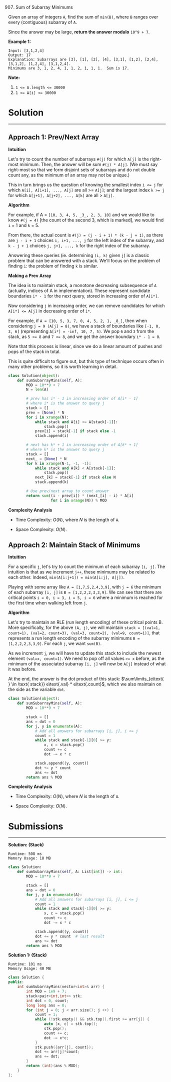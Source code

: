 907. Sum of Subarray Minimums

Given an array of integers `A`, find the sum of `min(B)`, where `B` ranges over every (contiguous) subarray of `A`.

Since the answer may be large, **return the answer modulo** `10^9 + 7`.

 

**Example 1:**
```
Input: [3,1,2,4]
Output: 17
Explanation: Subarrays are [3], [1], [2], [4], [3,1], [1,2], [2,4], [3,1,2], [1,2,4], [3,1,2,4]. 
Minimums are 3, 1, 2, 4, 1, 1, 2, 1, 1, 1.  Sum is 17.
```

**Note:**

1. `1 <= A.length <= 30000`
1. `1 <= A[i] <= 30000`

# Solution
---
## Approach 1: Prev/Next Array
**Intuition**

Let's try to count the number of subarrays `#(j)` for which `A[j]` is the right-most minimum. Then, the answer will be sum `#(j) * A[j]`. (We must say right-most so that we form disjoint sets of subarrays and do not double count any, as the minimum of an array may not be unique.)

This in turn brings us the question of knowing the smallest index `i <= j` for which `A[i], A[i+1], ..., A[j]` are all >= `A[j]`; and the largest index `k >= j` for which `A[j+1], A[j+2], ..., A[k]` are all > `A[j]`.

**Algorithm**

For example, if A = `[10, 3, 4, 5, _3_, 2, 3, 10]` and we would like to know `#(j = 4)` [the count of the second 3, which is marked], we would find `i` = 1 and `k` = 5.

From there, the actual count is `#(j) = (j - i + 1) * (k - j + 1)`, as there are `j - i + 1` choices `i, i+1, ..., j` for the left index of the subarray, and `k - j + 1` choices `j, j+1, ..., k` for the right index of the subarray.

Answering these queries (ie. determining `(i, k)` given `j`) is a classic problem that can be answered with a stack. We'll focus on the problem of finding `i`: the problem of finding `k` is similar.

**Making a Prev Array**

The idea is to maintain stack, a monotone decreasing subsequence of `A` (actually, indices of A in implementation). These represent candidate boundaries `i* - 1` for the next query, stored in increasing order of `A[i*]`.

Now considering `j` in increasing order, we can remove candidates for which `A[i*] <= A[j]` in decreasing order of `i*`.

For example, if `A = [10, 5, 3, 7, 0, 4, 5, 2, 1, _8_]`, then when considering `j = 9 (A[j] = 8)`, we have a stack of boundaries like `[-1, 0, 3, 6]` (representing `A[i*] = -inf, 10, 7, 5)`. We pop `6` and `3` from the stack, as `5 <= 8` and `7 <= 8`, and we get the answer boundary `i* - 1 = 0`.

Note that this process is linear, since we do a linear amount of pushes and pops of the stack in total.

This is quite difficult to figure out, but this type of technique occurs often in many other problems, so it is worth learning in detail.

```python
class Solution(object):
    def sumSubarrayMins(self, A):
        MOD = 10**9 + 7
        N = len(A)

        # prev has i* - 1 in increasing order of A[i* - 1]
        # where i* is the answer to query j
        stack = []
        prev = [None] * N
        for i in xrange(N):
            while stack and A[i] <= A[stack[-1]]:
                stack.pop()
            prev[i] = stack[-1] if stack else -1
            stack.append(i)

        # next has k* + 1 in increasing order of A[k* + 1]
        # where k* is the answer to query j
        stack = []
        next_ = [None] * N
        for k in xrange(N-1, -1, -1):
            while stack and A[k] < A[stack[-1]]:
                stack.pop()
            next_[k] = stack[-1] if stack else N
            stack.append(k)

        # Use prev/next array to count answer
        return sum((i - prev[i]) * (next_[i] - i) * A[i]
                   for i in xrange(N)) % MOD
```

**Complexity Analysis**

* Time Complexity: $O(N)$, where $N$ is the length of `A`.

* Space Complexity: $O(N)$.

## Approach 2: Maintain Stack of Minimums
**Intuition**

For a specific `j`, let's try to count the minimum of each subarray `[i, j]`. The intuition is that as we increment `j++`, these minimums may be related to each other. Indeed, `min(A[i:j+1]) = min(A[i:j], A[j])`.

Playing with some array like `A = [1,7,5,2,4,3,9]`, with `j = 6` the minimum of each subarray `[i, j]` is `B = [1,2,2,2,3,3,9]`. We can see that there are critical points `i = 0, i = 3, i = 5, i = 6` where a minimum is reached for the first time when walking left from `j`.

**Algorithm**

Let's try to maintain an RLE (run length encoding) of these critical points B. More specifically, for the above `(A, j)`, we will maintain `stack = [(val=1, count=1), (val=2, count=3), (val=3, count=2), (val=9, count=1)]`, that represents a run length encoding of the subarray minimums `B = [1,2,2,2,3,3,9]`. For each `j`, we want `sum(B)`.

As we increment `j`, we will have to update this stack to include the newest element `(val=x, count=1)`. We need to pop off all values `>= x` before, as the minimum of the associated subarray `[i, j]` will now be `A[j]` instead of what it was before.

At the end, the answer is the dot product of this stack: $\sum\limits_{e\text{ } \in \text{ stack}} e\text{.val} * e\text{.count}$, which we also maintain on the side as the variable `dot`.

```python
class Solution(object):
    def sumSubarrayMins(self, A):
        MOD = 10**9 + 7

        stack = []
        ans = dot = 0
        for j, y in enumerate(A):
            # Add all answers for subarrays [i, j], i <= j
            count = 1
            while stack and stack[-1][0] >= y:
                x, c = stack.pop()
                count += c
                dot -= x * c

            stack.append((y, count))
            dot += y * count
            ans += dot
        return ans % MOD
```

**Complexity Analysis**

* Time Complexity: $O(N)$, where $N$ is the length of `A`.

* Space Complexity: $O(N)$.

# Submissions
---
**Solution: (Stack)**
```
Runtime: 508 ms
Memory Usage: 18 MB
```
```python
class Solution:
    def sumSubarrayMins(self, A: List[int]) -> int:
        MOD = 10**9 + 7

        stack = []
        ans = dot = 0
        for j, y in enumerate(A):
            # Add all answers for subarrays [i, j], i <= j
            count = 1
            while stack and stack[-1][0] >= y:
                x, c = stack.pop()
                count += c
                dot -= x * c

            stack.append((y, count))
            dot += y * count  # last result
            ans += dot
        return ans % MOD
```

**Solution 1: (Stack)**
```
Runtime: 101 ms
Memory Usage: 40 MB
```
```c++
class Solution {
public:
    int sumSubarrayMins(vector<int>& arr) {
        int MOD = 1e9 + 7;
        stack<pair<int,int>> stk;
        int dot = 0, count;
        long long ans = 0;
        for (int j = 0; j < arr.size(); j ++) {
            count = 1;
            while (!stk.empty() && stk.top().first >= arr[j]) {
                auto [x, c] = stk.top();
                stk.pop();
                count += c;
                dot -= x*c;
            }
            stk.push({arr[j], count});
            dot += arr[j]*count;
            ans += dot;
        }
        return (int)(ans % MOD);
    }
};
```

